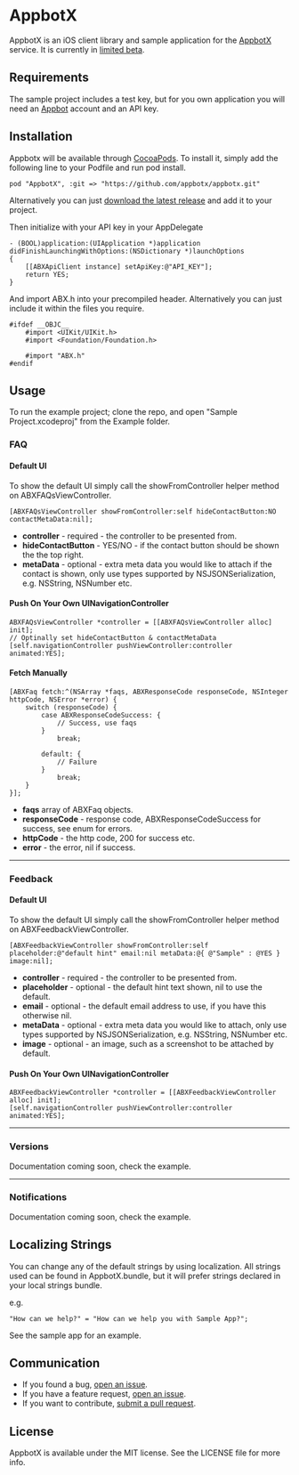 # AppbotX

AppbotX is an iOS client library and sample application for the [AppbotX](http://appbot.co/appbotx) service. It is currently in [limited beta](https://appbot.co/appbotx).

## Requirements

The sample project includes a test key, but for you own application you will need an [Appbot](http://appbot.co) account and an API key.

## Installation

Appbotx will be available through [CocoaPods](http://cocoapods.org). To install it, simply add the following line to your Podfile and run pod install.

    pod "AppbotX", :git => "https://github.com/appbotx/appbotx.git"
    
Alternatively you can just [download the latest release](https://github.com/appbotx/appbotx/releases) and add it to your project.

Then initialize with your API key in your AppDelegate

	- (BOOL)application:(UIApplication *)application didFinishLaunchingWithOptions:(NSDictionary *)launchOptions
	{
    	[[ABXApiClient instance] setApiKey:@"API_KEY"];
    	return YES;
	}

And import ABX.h into your precompiled header. Alternatively you can just include it within the files you require.

	#ifdef __OBJC__
    	#import <UIKit/UIKit.h>
    	#import <Foundation/Foundation.h>

    	#import "ABX.h"
	#endif

## Usage

To run the example project; clone the repo, and open "Sample Project.xcodeproj" from the Example folder.

### FAQ

#### Default UI
To show the default UI simply call the showFromController helper method on ABXFAQsViewController.

	[ABXFAQsViewController showFromController:self hideContactButton:NO contactMetaData:nil];

* **controller** - required - the controller to be presented from.
* **hideContactButton** - YES/NO - if the contact button should be shown the the top right.
* **metaData** - optional - extra meta data you would like to attach if the contact is shown, only use types supported by NSJSONSerialization, e.g. NSString, NSNumber etc.

#### Push On Your Own UINavigationController

	ABXFAQsViewController *controller = [[ABXFAQsViewController alloc] init];
	// Optinally set hideContactButton & contactMetaData
	[self.navigationController pushViewController:controller animated:YES];
	
#### Fetch Manually

	[ABXFaq fetch:^(NSArray *faqs, ABXResponseCode responseCode, NSInteger httpCode, NSError *error) {
        switch (responseCode) {
            case ABXResponseCodeSuccess: {
            	// Success, use faqs
            }
                break;
                
            default: {
            	// Failure       
            }
                break;
        }
    }];	

* **faqs** array of ABXFaq objects.
* **responseCode** - response code, ABXResponseCodeSuccess for success, see enum for errors.
* **httpCode** - the http code, 200 for success etc.
* **error** - the error, nil if success.

---

### Feedback

#### Default UI

To show the default UI simply call the showFromController helper method on ABXFeedbackViewController.

	[ABXFeedbackViewController showFromController:self placeholder:@"default hint" email:nil metaData:@{ @"Sample" : @YES } image:nil];

* **controller** - required - the controller to be presented from.
* **placeholder** - optional - the default hint text shown, nil to use the default.
* **email** - optional - the default email address to use, if you have this otherwise nil.
* **metaData** - optional - extra meta data you would like to attach, only use types supported by NSJSONSerialization, e.g. NSString, NSNumber etc.
* **image** - optional - an image, such as a screenshot to be attached by default.

#### Push On Your Own UINavigationController

	ABXFeedbackViewController *controller = [[ABXFeedbackViewController alloc] init];
	[self.navigationController pushViewController:controller animated:YES];
	
---	

### Versions

Documentation coming soon, check the example.

---

### Notifications

Documentation coming soon, check the example.

## Localizing Strings

You can change any of the default strings by using localization. All strings used can be found in AppbotX.bundle, but it will prefer strings declared in your local strings bundle.

e.g.

	"How can we help?" = "How can we help you with Sample App?";
	
See the sample app for an example.

## Communication

* If you found a bug, [open an issue](https://github.com/appbotx/appbotx/issues).
* If you have a feature request, [open an issue](https://github.com/appbotx/appbotx/issues).
* If you want to contribute, [submit a pull request](https://github.com/appbotx/appbotx/pulls).	

## License

AppbotX is available under the MIT license. See the LICENSE file for more info.

